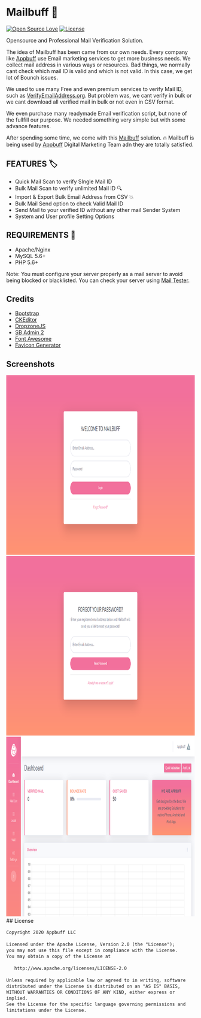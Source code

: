 # Mailbuff :rocket:
[![Open Source Love](https://badges.frapsoft.com/os/v1/open-source.svg?v=102)](https://opensource.org/licenses/Apache-2.0)
[![License](https://img.shields.io/badge/license-Apache%202.0-blue.svg)](https://github.com/appbuff/mailbuff/blob/master/licence.txt)

Opensource and Professional Mail Verification Solution.

The idea of Mailbuff has been came from our own needs. Every company like [Appbuff](https://appbuff.net) use Email marketing services to get more business needs. We collect mail address in various ways or resources. Bad things, we normally cant check which mail ID is valid and which is not valid. In this case, we get lot of Bounch issues.

We used to use many Free and even premium services to verify Mail ID, such as [VerifyEmailAddress.org](https://www.verifyemailaddress.org/). But problem was, we cant verify in bulk or we cant download all verified mail in bulk or not even in CSV format.

We even purchase many readymade Email verification script, but none of the fullfill our purpose. We needed something very simple but with some advance features.

After spending some time, we come with this [Mailbuff](https://github.com/appbuff/mailbuff) solution. :fire: Mailbuff is being used by [Appbuff](https://appbuff.net) Digital Marketing Team adn they are totally satisfied.

## FEATURES :label:

* Quick Mail Scan to verify SIngle Mail ID
* Bulk Mail Scan to verify unlimited Mail ID :mag:
* Import & Export Bulk Email Address from CSV :boom:
* Bulk Mail Send option to check Valid Mail ID
* Send Mail to your verified ID without any other mail Sender System
* System and User profile Setting Options


## REQUIREMENTS :memo:

* Apache/Nginx
* MySQL 5.6+
* PHP 5.6+

Note: You must configure your server properly as a mail server to avoid being blocked or blacklisted. You can check your server using [Mail Tester](https://mail-tester.com).

## Credits
- [Bootstrap](https://getbootstrap.com/)
- [CKEditor](https://ckeditor.com)
- [DropzoneJS](https://www.dropzonejs.com/)
- [SB Admin 2](https://startbootstrap.com/theme/sb-admin-2)
- [Font Awesome](https://fontawesome.com/)
- [Favicon Generator](https://realfavicongenerator.net/)
## Screenshots
<img height="480px" src="preview/1.png">
<img height="480px" src="preview/2.png">
<img height="480px" src="preview/3.png">
## License

```
Copyright 2020 Appbuff LLC

Licensed under the Apache License, Version 2.0 (the "License");
you may not use this file except in compliance with the License.
You may obtain a copy of the License at

   http://www.apache.org/licenses/LICENSE-2.0

Unless required by applicable law or agreed to in writing, software
distributed under the License is distributed on an "AS IS" BASIS,
WITHOUT WARRANTIES OR CONDITIONS OF ANY KIND, either express or implied.
See the License for the specific language governing permissions and
limitations under the License.
```
